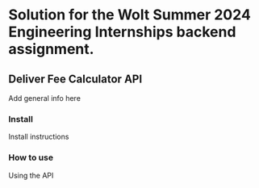 # Solution for the Wolt Summer 2024 Engineering Internships backend assignment.

## Deliver Fee Calculator API

Add general info here

### Install

Install instructions

### How to use

Using the API